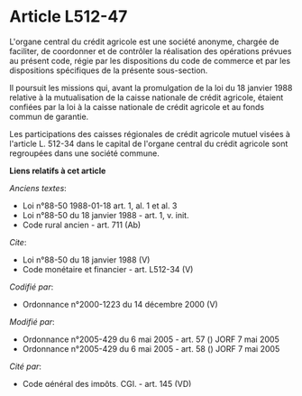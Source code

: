 # Article L512-47

L'organe central du crédit agricole est une société anonyme, chargée de faciliter, de coordonner et de contrôler la
réalisation des opérations prévues au présent code, régie par les dispositions du code de commerce et par les dispositions
spécifiques de la présente sous-section. 

Il poursuit les missions qui, avant la promulgation de la loi du 18 janvier 1988 relative à la mutualisation de la caisse
nationale de crédit agricole, étaient confiées par la loi à la caisse nationale de crédit agricole et au fonds commun de
garantie. 

Les participations des caisses régionales de crédit agricole mutuel visées à l'article L. 512-34 dans le capital de l'organe
central du crédit agricole sont regroupées dans une société commune.

**Liens relatifs à cet article**

_Anciens textes_:

  - Loi n°88-50 1988-01-18 art. 1, al. 1 et al. 3
  - Loi n°88-50 du 18 janvier 1988 - art. 1, v. init.
  - Code rural ancien - art. 711 (Ab)

_Cite_:

  - Loi n°88-50 du 18 janvier 1988 (V)
  - Code monétaire et financier - art. L512-34 (V)

_Codifié par_:

  - Ordonnance n°2000-1223 du 14 décembre 2000 (V)

_Modifié par_:

  - Ordonnance n°2005-429 du 6 mai 2005 - art. 57 () JORF 7 mai 2005
  - Ordonnance n°2005-429 du 6 mai 2005 - art. 58 () JORF 7 mai 2005

_Cité par_:

  - Code général des impôts, CGI. - art. 145 (VD)
